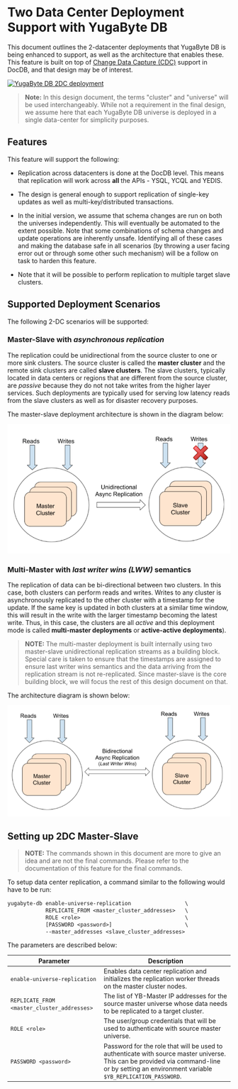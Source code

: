# Two Data Center Deployment Support with YugaByte DB

This document outlines the 2-datacenter deployments that YugaByte DB is being enhanced to support, as well as the architecture that enables these. This feature is built on top of [Change Data Capture (CDC)](https://github.com/YugaByte/yugabyte-db/blob/master/architecture/design/docdb-change-data-capture.md) support in DocDB, and that design may be of interest.

[![YugaByte DB 2DC deployment](https://img.youtube.com/vi/2quaIAKBATk/0.jpg)](https://youtu.be/2quaIAKBATk)


> **Note:** In this design document, the terms "cluster" and "universe" will be used interchangeably. While not a requirement in the final design, we assume here that each YugaByte DB universe is deployed in a single data-center for simplicity purposes.

## Features

This feature will support the following:

* Replication across datacenters is done at the DocDB level. This means that replication will work across **all** the APIs - YSQL, YCQL and YEDIS.

* The design is general enough to support replication of single-key updates as well as multi-key/distributed transactions.

* In the initial version, we assume that schema changes are run on both the universes independently. This will eventually be automated to the extent possible. Note that some combinations of schema changes and update operations are inherently unsafe. Identifying all of these cases and making the database safe in all scenarios (by throwing a user facing error out or through some other such mechanism) will be a follow on task to harden this feature.

* Note that it will be possible to perform replication to multiple target slave clusters. 

## Supported Deployment Scenarios

The following 2-DC scenarios will be supported:

### Master-Slave with *asynchronous replication*

The replication could be unidirectional from the source cluster to one or more sink clusters. The source cluster is called the **master cluster** and the remote sink clusters are called **slave clusters**. The slave clusters, typically located in data centers or regions that are different from the source cluster, are *passive* because they do not not take writes from the higher layer services. Such deployments are typically used for serving low latency reads from the slave clusters as well as for disaster recovery purposes.

The master-slave deployment architecture is shown in the diagram below:

![2DC master-slave deployment](https://github.com/YugaByte/yugabyte-db/raw/master/architecture/design/images/2DC-master-slave-deployment.png)

### Multi-Master with *last writer wins (LWW)* semantics

The replication of data can be bi-directional between two clusters. In this case, both clusters can perform reads and writes. Writes to any cluster is asynchronously replicated to the other cluster with a timestamp for the update. If the same key is updated in both clusters at a similar time window, this will result in the write with the larger timestamp becoming the latest write. Thus, in this case, the clusters are all *active* and this deployment mode is called **multi-master deployments** or **active-active deployments**).

> **NOTE:** The multi-master deployment is built internally using two master-slave unidirectional replication streams as a building block. Special care is taken to ensure that the timestamps are assigned to ensure last writer wins semantics and the data arriving from the replication stream is not re-replicated. Since master-slave is the core building block, we will focus the rest of this design document on that.


The architecture diagram is shown below:

![2DC multi-master deployment](https://github.com/YugaByte/yugabyte-db/raw/master/architecture/design/images/2DC-multi-master-deployment.png)



## Setting up 2DC Master-Slave

> **NOTE:** The commands shown in this document are more to give an idea and are not the final commands. Please refer to the documentation of this feature for the final commands.

To setup data center replication, a command similar to the following would have to be run:

```
yugabyte-db enable-universe-replication                 \
            REPLICATE_FROM <master_cluster_addresses>   \
            ROLE <role>                                 \
            [PASSWORD <password>]                       \
            --master_addresses <slave_cluster_addresses>
```

The parameters are described below:

| Parameter                      | Description |
| ------------------------------ | ------------- |
| `enable-universe-replication`  | Enables data center replication and initializes the replication worker threads on the master cluster nodes.  |
| `REPLICATE_FROM <master_cluster_addresses>`  | The list of YB-Master IP addresses for the source master universe whose data needs to be replicated to a target cluster.  |
| `ROLE <role>`  | The user/group credentials that will be used to authenticate with source master universe.  |
| `PASSWORD <password>`  | Password for the role that will be used to authenticate with source master universe. This can be provided via command-line or by setting an environment variable `$YB_REPLICATION_PASSWORD`.  |



